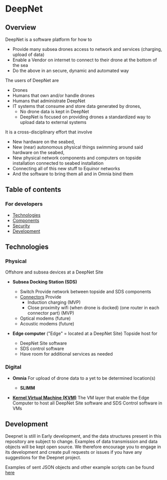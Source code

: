 # DeepNet

## Overview

DeepNet is a software platform for how to

- Provide many subsea drones access to network and services (charging, upload of data)
- Enable a Vendor on internet to connect to their drone at the bottom of the sea
- Do the above in an secure, dynamic and automated way

The users of DeepNet are

- Drones
- Humans that own and/or handle drones
- Humans that administrate DeepNet
- IT systems that consume and store data generated by drones,
  - No drone data is kept in DeepNet
  - DeepNet is focused on providing drones a standardized way to upload data to external systems

It is a cross-disciplinary effort that involve

- New hardware on the seabed,
- New (near) autonomous physical things swimming around said hardware on the seabed,
- New physical network components and computers on topside installation connected to seabed installation
- Connecting all of this new stuff to Equinor networks
- And the software to bring them all and in Omnia bind them

## Table of contents

### For developers

- [Technologies](#Technologies)
- [Components](#components)
- [Security](#security)
- [Development](#Development)

## Technologies

### Physical

Offshore and subsea devices at a DeepNet Site

- **Subsea Docking Station (SDS)**

  - Switch
    Provide network between topside and SDS components
  - [Connectors](https://www.bluelogic.no/products/electrical-interfaces/subsea-usb-c-01-500-3000w-)
    Provide
    - Induction charging (MVP)
    - Close proximity wifi (when drone is docked) (one router in each connector part) (MVP)
  - Optical modems (future)
  - Acoustic modems (future)

- **Edge computer**
  ("Edge" = located at a DeepNet Site)
  Topside host for
  - DeepNet Site software
  - SDS control software
  - Have room for additional services as needed

### Digital

- **Omnia**
  For upload of drone data to a yet to be determined location(s)

  - **SLIMM**

- **[Kernel Virtual Machine (KVM)](https://www.linux-kvm.org/)**
  The VM layer that enable the Edge Computer to host all DeepNet Site software and SDS Control software in VMs

## Development

Deepnet is still in Early development, and the data structures present in this repository are subject to change. Examples of data transmission and data objects will be kept open source. We therefore encourage you to engage in its development and create pull requests or issues if you have any suggestions for the Deepnet project.

Examples of sent JSON objects and other example scripts can be found [here](examples)
